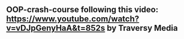 ## OOP-crash-course following this video: https://www.youtube.com/watch?v=vDJpGenyHaA&t=852s by Traversy Media
